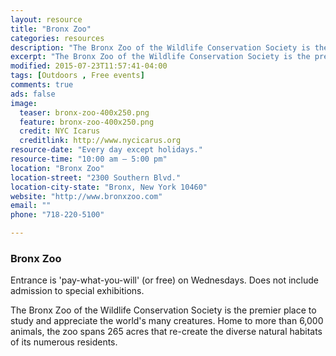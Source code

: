 ```yaml
---
layout: resource
title: "Bronx Zoo"
categories: resources
description: "The Bronx Zoo of the Wildlife Conservation Society is the premier place to study and appreciate the world's many creatures."
excerpt: "The Bronx Zoo of the Wildlife Conservation Society is the premier place to study and appreciate the world's many creatures. Home to more than 6,000 animals, the zoo spans 265 acres that re-create the diverse natural habitats of its numerous residents."
modified: 2015-07-23T11:57:41-04:00
tags: [Outdoors , Free events]
comments: true
ads: false
image:
  teaser: bronx-zoo-400x250.png
  feature: bronx-zoo-400x250.png
  credit: NYC Icarus
  creditlink: http://www.nycicarus.org
resource-date: "Every day except holidays."
resource-time: "10:00 am – 5:00 pm"
location: "Bronx Zoo"
location-street: "2300 Southern Blvd."
location-city-state: "Bronx, New York 10460"
website: "http://www.bronxzoo.com"
email: ""
phone: "718-220-5100"

---
```


### Bronx Zoo

Entrance is 'pay-what-you-will' (or free) on Wednesdays. Does not include admission to special exhibitions.

The Bronx Zoo of the Wildlife Conservation Society is the premier place to study and appreciate the world's many creatures. Home to more than 6,000 animals, the zoo spans 265 acres that re-create the diverse natural habitats of its numerous residents.
